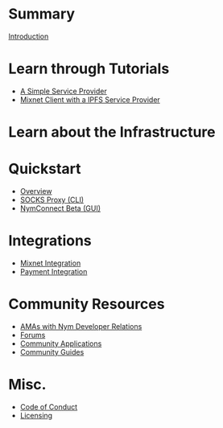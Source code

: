 # Summary

[Introduction](introduction.md)

# Learn through Tutorials

- [A Simple Service Provider](./src/learn-through-tutorials/simple-service-provider.md)
- [Mixnet Client with a IPFS Service Provider](./src/learn-through-tutorials/mixnet-client-ipfs-sp.md)

# Learn about the Infrastructure


# Quickstart

- [Overview]()
- [SOCKS Proxy (CLI)]()
- [NymConnect Beta (GUI)]()

# Integrations

- [Mixnet Integration](./src/integrations/mixnet-integration.md)
- [Payment Integration](./src/integrations/payment-integration.md)

# Community Resources

- [AMAs with Nym Developer Relations](./src/community-resources/ama.md)
- [Forums](./src/community-resources/forums.md)
- [Community Applications](./src/community-resources/community-applications.md)
- [Community Guides](./src/community-resources/community-guides.md)

# Misc.
- [Code of Conduct](coc.md)
- [Licensing](licensing.md)
